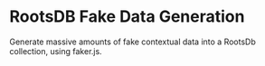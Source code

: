 

# RootsDB Fake Data Generation

Generate massive amounts of fake contextual data into a RootsDb collection, using faker.js.

